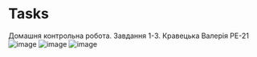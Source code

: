 # Tasks
Домашня контрольна робота. Завдання 1-3. Кравецька Валерія РЕ-21
![image](https://user-images.githubusercontent.com/114309553/211192072-8ba17582-9e7e-49a6-9eaa-f776fc43b516.png)
![image](https://user-images.githubusercontent.com/114309553/211192085-5abf939a-2a0d-4f05-8c63-014182a6f0ef.png)
![image](https://user-images.githubusercontent.com/114309553/211192091-3dc4a35c-3db1-4b38-82bc-2404cdbe138c.png)
